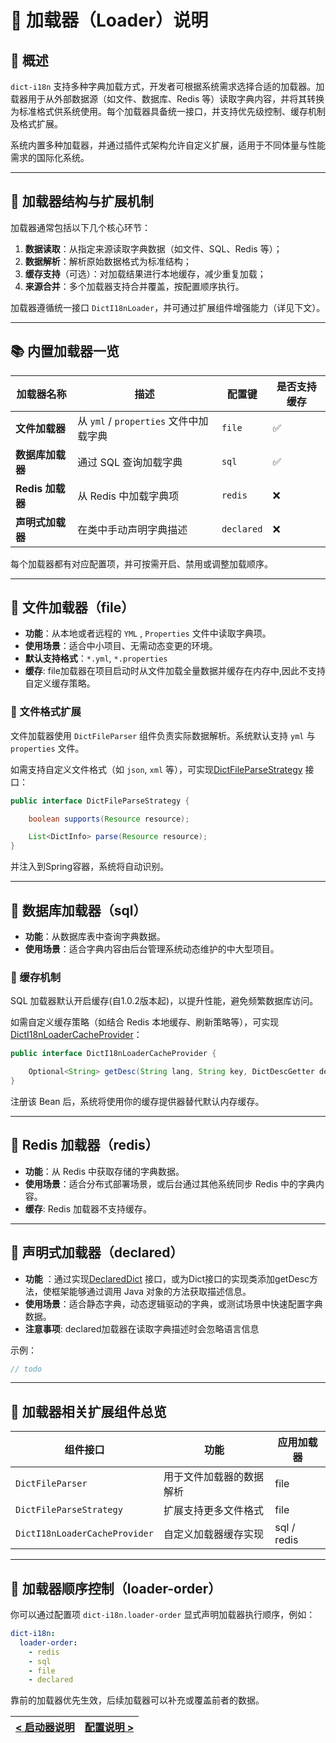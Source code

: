 # 🧩 加载器（Loader）说明

## 📘 概述

`dict-i18n` 支持多种字典加载方式，开发者可根据系统需求选择合适的加载器。加载器用于从外部数据源（如文件、数据库、Redis
等）读取字典内容，并将其转换为标准格式供系统使用。每个加载器具备统一接口，并支持优先级控制、缓存机制及格式扩展。

系统内置多种加载器，并通过插件式架构允许自定义扩展，适用于不同体量与性能需求的国际化系统。

---

## 🧱 加载器结构与扩展机制

加载器通常包括以下几个核心环节：

1. **数据读取**：从指定来源读取字典数据（如文件、SQL、Redis 等）；
2. **数据解析**：解析原始数据格式为标准结构；
3. **缓存支持**（可选）：对加载结果进行本地缓存，减少重复加载；
4. **来源合并**：多个加载器支持合并覆盖，按配置顺序执行。

加载器遵循统一接口 `DictI18nLoader`，并可通过扩展组件增强能力（详见下文）。

---

## 📚 内置加载器一览

| 加载器名称         | 描述                             | 配置键        | 是否支持缓存 |
|---------------|--------------------------------|------------|--------|
| **文件加载器**     | 从 `yml` / `properties` 文件中加载字典 | `file`     | ✅      |
| **数据库加载器**    | 通过 SQL 查询加载字典                  | `sql`      | ✅      |
| **Redis 加载器** | 从 Redis 中加载字典项                 | `redis`    | ❌      |
| **声明式加载器**    | 在类中手动声明字典描述                    | `declared` | ❌      |

每个加载器都有对应配置项，并可按需开启、禁用或调整加载顺序。

---

## 📂 文件加载器（file）

* **功能**：从本地或者远程的 `YML` , `Properties` 文件中读取字典项。
* **使用场景**：适合中小项目、无需动态变更的环境。
* **默认支持格式**：`*.yml`, `*.properties`
* **缓存**: file加载器在项目启动时从文件加载全量数据并缓存在内存中,因此不支持自定义缓存策略。

### 🧩 文件格式扩展

文件加载器使用 `DictFileParser` 组件负责实际数据解析。系统默认支持 `yml` 与 `properties` 文件。

如需支持自定义文件格式（如 `json`, `xml`
等），可实现[DictFileParseStrategy](../../../dict-i18n-loader/dict-i18n-loader-core/src/main/java/cn/silwings/dicti18n/loader/parser/strategy/DictFileParseStrategy.java)
接口：

```java
public interface DictFileParseStrategy {

    boolean supports(Resource resource);

    List<DictInfo> parse(Resource resource);
}
```

并注入到Spring容器，系统将自动识别。

---

## 🧮 数据库加载器（sql）

* **功能**：从数据库表中查询字典数据。
* **使用场景**：适合字典内容由后台管理系统动态维护的中大型项目。

### 🧠 缓存机制

SQL 加载器默认开启缓存(自1.0.2版本起)，以提升性能，避免频繁数据库访问。

如需自定义缓存策略（如结合 Redis
本地缓存、刷新策略等），可实现[DictI18nLoaderCacheProvider](../../../dict-i18n-loader/dict-i18n-loader-core/src/main/java/cn/silwings/dicti18n/loader/cache/DictI18nLoaderCacheProvider.java)：

```java
public interface DictI18nLoaderCacheProvider {

    Optional<String> getDesc(String lang, String key, DictDescGetter descGetter);
}
```

注册该 Bean 后，系统将使用你的缓存提供器替代默认内存缓存。

---

## 🧰 Redis 加载器（redis）

* **功能**：从 Redis 中获取存储的字典数据。
* **使用场景**：适合分布式部署场景，或后台通过其他系统同步 Redis 中的字典内容。
* **缓存**: Redis 加载器不支持缓存。

---

## 🧾 声明式加载器（declared）

* **功能**
  ：通过实现[DeclaredDict](../../../dict-i18n-loader/dict-i18n-loader-declared/src/main/java/cn/silwings/dicti18n/loader/declared/dict/DeclaredDict.java)
  接口，或为Dict接口的实现类添加getDesc方法，使框架能够通过调用 Java 对象的方法获取描述信息。
* **使用场景**：适合静态字典，动态逻辑驱动的字典，或测试场景中快速配置字典数据。
* **注意事项**: declared加载器在读取字典描述时会忽略语言信息

示例：

```java
// todo 
```

---

## 🧩 加载器相关扩展组件总览

| 组件接口                          | 功能           | 应用加载器       |
|-------------------------------|--------------|-------------|
| `DictFileParser`              | 用于文件加载器的数据解析 | file        |
| `DictFileParseStrategy`       | 扩展支持更多文件格式   | file        |
| `DictI18nLoaderCacheProvider` | 自定义加载器缓存实现   | sql / redis |

---

## 🧠 加载器顺序控制（loader-order）

你可以通过配置项 `dict-i18n.loader-order` 显式声明加载器执行顺序，例如：

```yaml
dict-i18n:
  loader-order:
    - redis
    - sql
    - file
    - declared
```

靠前的加载器优先生效，后续加载器可以补充或覆盖前者的数据。

| [< 启动器说明](../starter/启动器说明.md) | [配置说明 >](../config/配置说明.md) |
|:-------------------------------|----------------------------:|
